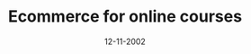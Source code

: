 ---
title: Ecommerce for online courses
description: Simple app for onboarding online course members. Automatic invoice generation, Stripe payments, Mailchimp integration.
date: 12-11-2002
tags:
  - Node.js
  - Firebase
  - Stripe
---